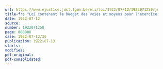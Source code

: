 ```yaml
---
url: https://www.ejustice.just.fgov.be/eli/loi/1922/07/12/1922071250/justel
title-fr: "Loi contenant le budget des voies et moyens pour l'exercice 1922"
date: 1922-07-12
source:
number: 1922071250
page: 888888
case: 1922-07-12/30
publication: 1922-07-13
starts:
modifies:
pdf-original:
pdf-consolidated:
---
```


